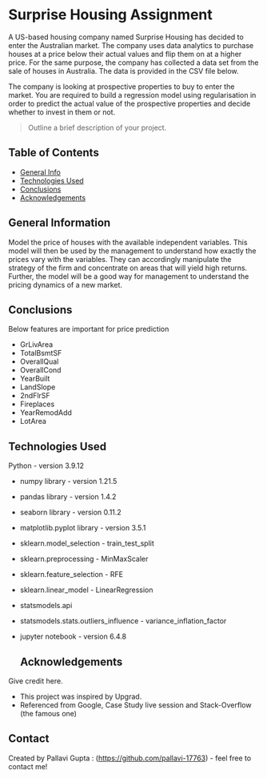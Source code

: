 # Surprise Housing Assignment
A US-based housing company named Surprise Housing has decided to enter the Australian market. The company uses data analytics to purchase houses at a price below their actual values and flip them on at a higher price. For the same purpose, the company has collected a data set from the sale of houses in Australia. The data is provided in the CSV file below.

The company is looking at prospective properties to buy to enter the market. You are required to build a regression model using regularisation in order to predict the actual value of the prospective properties and decide whether to invest in them or not.
> Outline a brief description of your project.


## Table of Contents
* [General Info](#general-information)
* [Technologies Used](#technologies-used)
* [Conclusions](#conclusions)
* [Acknowledgements](#acknowledgements)

<!-- You can include any other section that is pertinent to your problem -->

## General Information
 Model the price of houses with the available independent variables. This model will then be used by the management to understand how exactly the prices vary with the variables. They can accordingly manipulate the strategy of the firm and concentrate on areas that will yield high returns. Further, the model will be a good way for management to understand the pricing dynamics of a new market.

<!-- You don't have to answer all the questions - just the ones relevant to your project. -->

## Conclusions
Below features are important for price prediction
- GrLivArea      
- TotalBsmtSF    
- OverallQual    
- OverallCond   
- YearBuilt      
- LandSlope      
- 2ndFlrSF       
- Fireplaces     
- YearRemodAdd   
- LotArea       

## Technologies Used
 Python - version 3.9.12
- numpy library - version 1.21.5
- pandas library - version 1.4.2
- seaborn library - version 0.11.2
- matplotlib.pyplot library - version 3.5.1
- sklearn.model_selection - train_test_split
- sklearn.preprocessing - MinMaxScaler
- sklearn.feature_selection - RFE
- sklearn.linear_model - LinearRegression
- statsmodels.api
- statsmodels.stats.outliers_influence - variance_inflation_factor
- jupyter notebook - version 6.4.8

  ## Acknowledgements
Give credit here.
- This project was inspired by Upgrad.
- Referenced from Google, Case Study live session and Stack-Overflow (the famous one)

<!-- As the libraries versions keep on changing, it is recommended to mention the version of library used in this project -->

## Contact
Created by Pallavi Gupta : (https://github.com/pallavi-17763)  - feel free to contact me!
